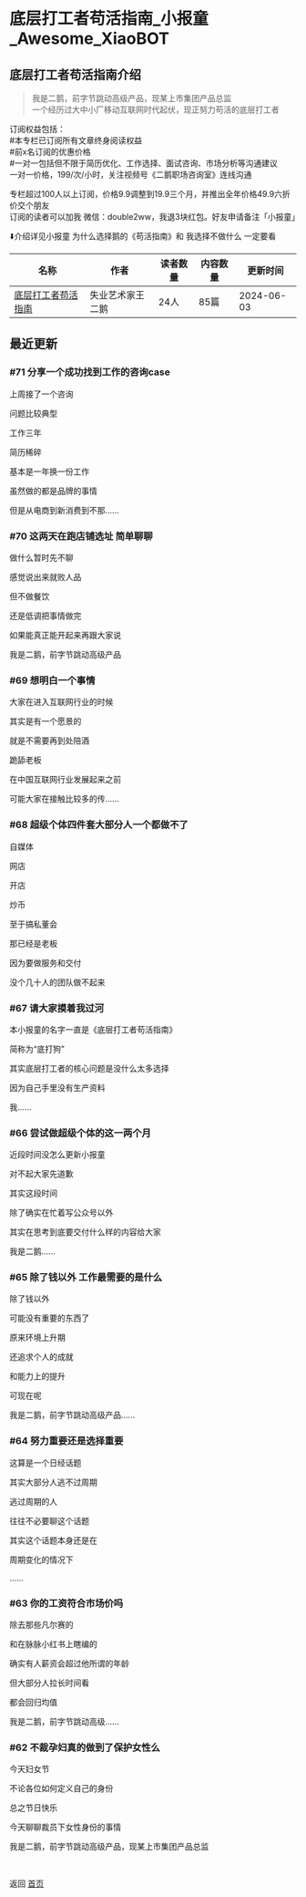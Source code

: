 # 底层打工者苟活指南_小报童_Awesome_XiaoBOT

## 底层打工者苟活指南介绍
> 我是二鹅，前字节跳动高级产品，现某上市集团产品总监    
一个经历过大中小厂移动互联网时代起伏，现正努力苟活的底层打工者    
    
订阅权益包括：    
#本专栏已订阅所有文章终身阅读权益    
#前x名订阅的优惠价格    
#一对一包括但不限于简历优化、工作选择、面试咨询、市场分析等沟通建议    
一对一价格，199/次/小时，关注视频号《二鹅职场咨询室》连线沟通    
    
专栏超过100人以上订阅，价格9.9调整到19.9三个月，并推出全年价格49.9六折价交个朋友    
订阅的读者可以加我 微信：double2ww，我退3块红包。好友申请备注「小报童」    
    
⬇️介绍详见小报童 为什么选择鹅的《苟活指南》和 我选择不做什么 一定要看  
  


|名称|作者|读者数量|内容数量|更新时间|
|---|---|---|---|---|
|[底层打工者苟活指南](https://xiaobot.net/p/88leader?refer=0b133df9-27dc-423b-8101-639049001c13)|失业艺术家王二鹅|24人|85篇|2024-06-03|

## 最近更新
### #71 分享一个成功找到工作的咨询case

上周接了一个咨询

问题比较典型

工作三年

简历稀碎

基本是一年换一份工作

虽然做的都是品牌的事情

但是从电商到新消费到不那......

### #70 这两天在跑店铺选址 简单聊聊

做什么暂时先不聊

感觉说出来就败人品

但不做餐饮

还是低调把事情做完

如果能真正能开起来再跟大家说

我是二鹅，前字节跳动高级产品

### #69 想明白一个事情

大家在进入互联网行业的时候

其实是有一个愿景的

就是不需要再到处陪酒

跪舔老板

在中国互联网行业发展起来之前

可能大家在接触比较多的传......

### #68 超级个体四件套大部分人一个都做不了

自媒体

网店

开店

炒币

至于搞私董会

那已经是老板

因为要做服务和交付

没个几十人的团队做不起来

### #67 请大家摸着我过河

本小报童的名字一直是《底层打工者苟活指南》

简称为“底打狗”

其实底层打工者的核心问题是没什么太多选择

因为自己手里没有生产资料

我......

### #66 尝试做超级个体的这一两个月

近段时间没怎么更新小报童

对不起大家先道歉

其实这段时间

除了确实在忙着写公众号以外

其实在思考到底要交付什么样的内容给大家

我是二鹅......

### #65 除了钱以外 工作最需要的是什么

除了钱以外

可能没有重要的东西了

原来环境上升期

还追求个人的成就

和能力上的提升

可现在呢

我是二鹅，前字节跳动高级产品......

### #64 努力重要还是选择重要

这算是一个日经话题

其实大部分人逃不过周期

逃过周期的人

往往不必要聊这个话题

其实这个话题本身还是在

周期变化的情况下

......

### #63 你的工资符合市场价吗

除去那些凡尔赛的

和在脉脉小红书上瞎编的

确实有人薪资会超过他所谓的年龄

但大部分人拉长时间看

都会回归均值

我是二鹅，前字节跳动高级......

### #62 不裁孕妇真的做到了保护女性么

今天妇女节

不论各位如何定义自己的身份

总之节日快乐

今天聊聊裁员下女性身份的事情

我是二鹅，前字节跳动高级产品，现某上市集团产品总监


<a href="https://github.com/Reno9527/awesome-xiaobot" style="color: white; text-decoration: none;">awesome-xiaobot</a>

返回 [首页](../README.md)
